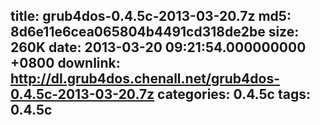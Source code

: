 title: grub4dos-0.4.5c-2013-03-20.7z
md5: 8d6e11e6cea065804b4491cd318de2be
size: 260K
date: 2013-03-20 09:21:54.000000000 +0800
downlink: http://dl.grub4dos.chenall.net/grub4dos-0.4.5c-2013-03-20.7z
categories: 0.4.5c
tags: 0.4.5c
---

